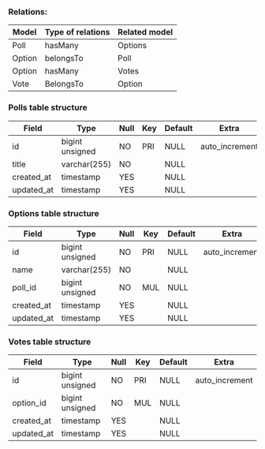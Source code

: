 ### Relations: 

| Model       | Type of relations | Related model |
|-------------|-------------------|---------------|
| Poll        | hasMany           | Options       |
| Option      | belongsTo         | Poll          |
| Option      | hasMany           | Votes         |
| Vote        | BelongsTo         | Option        |

### Polls table structure

| Field      | Type            | Null | Key | Default | Extra          |
|------------|-----------------|------|-----|---------|----------------|
| id         | bigint unsigned | NO   | PRI | NULL    | auto_increment |
| title      | varchar(255)    | NO   |     | NULL    |                |
| created_at | timestamp       | YES  |     | NULL    |                |
| updated_at | timestamp       | YES  |     | NULL    |                |

### Options table structure

| Field      | Type            | Null | Key | Default | Extra          |
|------------|-----------------|------|-----|---------|----------------|
| id         | bigint unsigned | NO   | PRI | NULL    | auto_increment |
| name       | varchar(255)    | NO   |     | NULL    |                |
| poll_id    | bigint unsigned | NO   | MUL | NULL    |                |
| created_at | timestamp       | YES  |     | NULL    |                |
| updated_at | timestamp       | YES  |     | NULL    |                |

### Votes table structure

| Field      | Type            | Null | Key | Default | Extra          |
|------------|-----------------|------|-----|---------|----------------|
| id         | bigint unsigned | NO   | PRI | NULL    | auto_increment |
| option_id  | bigint unsigned | NO   | MUL | NULL    |                |
| created_at | timestamp       | YES  |     | NULL    |                |
| updated_at | timestamp       | YES  |     | NULL    |                |